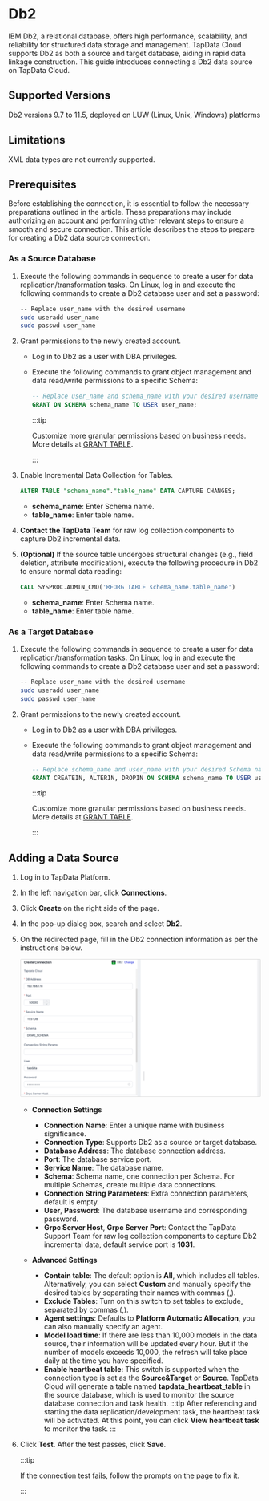 # Db2



IBM Db2, a relational database, offers high performance, scalability, and reliability for structured data storage and management. TapData Cloud supports Db2 as both a source and target database, aiding in rapid data linkage construction. This guide introduces connecting a Db2 data source on TapData Cloud.

## Supported Versions

Db2 versions 9.7 to 11.5, deployed on LUW (Linux, Unix, Windows) platforms



## Limitations

XML data types are not currently supported.

## Prerequisites

Before establishing the connection, it is essential to follow the necessary preparations outlined in the article. These preparations may include authorizing an account and performing other relevant steps to ensure a smooth and secure connection.
This article describes the steps to prepare for creating a Db2 data source connection. 

### As a Source Database

1. Execute the following commands in sequence to create a user for data replication/transformation tasks.
   On Linux, log in and execute the following commands to create a Db2 database user and set a password:

   ```bash
   -- Replace user_name with the desired username
   sudo useradd user_name
   sudo passwd user_name
   ```

2. Grant permissions to the newly created account. 
   - Log in to Db2 as a user with DBA privileges.
   - Execute the following commands to grant object management and data read/write permissions to a specific Schema:

     ```sql
     -- Replace user_name and schema_name with your desired username and Schema name
     GRANT ON SCHEMA schema_name TO USER user_name;
     ```

     :::tip

     Customize more granular permissions based on business needs. More details at [GRANT TABLE](https://www.ibm.com/docs/en/db2/11.1?topic=statements-grant-table-view-nickname-privileges).

     :::

3. Enable Incremental Data Collection for Tables.

   ```sql
   ALTER TABLE "schema_name"."table_name" DATA CAPTURE CHANGES;
   ```

   - **schema_name**: Enter Schema name.
   - **table_name**: Enter table name.

4. **Contact the TapData Team** for raw log collection components to capture Db2 incremental data.

5. **(Optional)** If the source table undergoes structural changes (e.g., field deletion, attribute modification), execute the following procedure in Db2 to ensure normal data reading:

   ```sql
   CALL SYSPROC.ADMIN_CMD('REORG TABLE schema_name.table_name')
   ```

   - **schema_name**: Enter Schema name.
   - **table_name**: Enter table name.

### As a Target Database

1. Execute the following commands in sequence to create a user for data replication/transformation tasks.
   On Linux, log in and execute the following commands to create a Db2 database user and set a password:

   ```bash
   -- Replace user_name with the desired username
   sudo useradd user_name
   sudo passwd user_name
   ```

2. Grant permissions to the newly created account. 
   - Log in to Db2 as a user with DBA privileges.
   - Execute the following commands to grant object management and data read/write permissions to a specific Schema:

     ```sql
     -- Replace schema_name and user_name with your desired Schema name and username
     GRANT CREATEIN, ALTERIN, DROPIN ON SCHEMA schema_name TO USER user_name;
     ```

     :::tip

     Customize more granular permissions based on business needs. More details at [GRANT TABLE](https://www.ibm.com/docs/en/db2/11.1?topic=statements-grant-table-view-nickname-privileges).

     :::

## Adding a Data Source

1. Log in to TapData Platform.

2. In the left navigation bar, click **Connections**.

3. Click **Create** on the right side of the page.

4. In the pop-up dialog box, search and select **Db2**.

5. On the redirected page, fill in the Db2 connection information as per the instructions below.

   ![Db2 Connection Example](../../images/db2_connection.png)

   * **Connection Settings**
     - **Connection Name**: Enter a unique name with business significance.
     - **Connection Type**: Supports Db2 as a source or target database.
     - **Database Address**: The database connection address.
     - **Port**: The database service port.
     - **Service Name**: The database name.
     - **Schema**: Schema name, one connection per Schema. For multiple Schemas, create multiple data connections.
     - **Connection String Parameters**: Extra connection parameters, default is empty.
     - **User**, **Password**: The database username and corresponding password.
     - **Grpc Server Host**, **Grpc Server Port**: Contact the TapData Support Team for raw log collection components to capture Db2 incremental data, default service port is **1031**.

   * **Advanced Settings**
     - **Contain table**: The default option is **All**, which includes all tables. Alternatively, you can select **Custom** and manually specify the desired tables by separating their names with commas (,).
     - **Exclude Tables**: Turn on this switch to set tables to exclude, separated by commas (,).
     - **Agent settings**: Defaults to **Platform Automatic Allocation**, you can also manually specify an agent.
     - **Model load time**: If there are less than 10,000 models in the data source, their information will be updated every hour. But if the number of models exceeds 10,000, the refresh will take place daily at the time you have specified.
     - **Enable heartbeat table**: This switch is supported when the connection type is set as the **Source&Target** or **Source**. TapData Cloud will generate a table named **tapdata_heartbeat_table** in the source database, which is used to monitor the source database connection and task health.
       :::tip
       After referencing and starting the data replication/development task, the heartbeat task will be activated. At this point, you can click **View heartbeat task** to monitor the task.
       :::

6. Click **Test**. After the test passes, click **Save**.

   :::tip

   If the connection test fails, follow the prompts on the page to fix it.

   :::